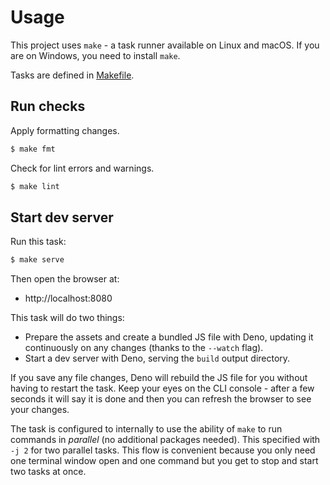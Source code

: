 # Usage

This project uses `make` - a task runner available on Linux and macOS. If you are on Windows, you need to install `make`.

Tasks are defined in [Makefile](/Makefile).


## Run checks

Apply formatting changes.

```sh
$ make fmt
```

Check for lint errors and warnings.

```sh
$ make lint
```


## Start dev server

Run this task:

```sh
$ make serve
```

Then open the browser at:

- http://localhost:8080

This task will do two things:

- Prepare the assets and create a bundled JS file with Deno, updating it continuously on any changes (thanks to the `--watch` flag).
- Start a dev server with Deno, serving the `build` output directory.

If you save any file changes, Deno will rebuild the JS file for you without having to restart the task. Keep your eyes on the CLI console - after a few seconds it will say it is done and then you can refresh the browser to see your changes.

The task is configured to internally to use the ability of `make` to run commands in _parallel_ (no additional packages needed). This specified with `-j 2` for two parallel tasks. This flow is convenient because you only need one terminal window open and one command but you get to stop and start two tasks at once.
